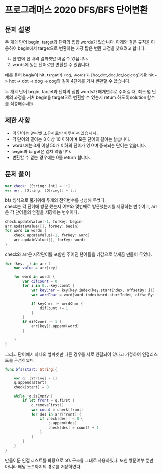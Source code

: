 # 프로그래머스 2020 DFS/BFS 단어변환

## 문제 설명

두 개의 단어 begin, target과 단어의 집합 words가 있습니다. 아래와 같은 규칙을 이용하여 begin에서 target으로 변환하는 가장 짧은 변환 과정을 찾으려고 합니다.

1. 한 번에 한 개의 알파벳만 바꿀 수 있습니다.
2. words에 있는 단어로만 변환할 수 있습니다.

예를 들어 begin이 hit, target가 cog, words가 [hot,dot,dog,lot,log,cog]라면 hit -> hot -> dot -> dog -> cog와 같이 4단계를 거쳐 변환할 수 있습니다.

두 개의 단어 begin, target과 단어의 집합 words가 매개변수로 주어질 때, 최소 몇 단계의 과정을 거쳐 begin을 target으로 변환할 수 있는지 return 하도록 solution 함수를 작성해주세요.

## 제한 사항

- 각 단어는 알파벳 소문자로만 이루어져 있습니다.
- 각 단어의 길이는 3 이상 10 이하이며 모든 단어의 길이는 같습니다.
- words에는 3개 이상 50개 이하의 단어가 있으며 중복되는 단어는 없습니다.
- begin과 target은 같지 않습니다.
- 변환할 수 없는 경우에는 0를 return 합니다.

## 문제 풀이

```swift
var check: [String: Int] = [:]
var arr: [String: [String]] = [:]
```

bfs 방식으로 풀기위해 두개의 전역변수를 생성해 두었다.  
check는 각 단어에 방문 했는지 여부와 몇번째로 방문했는지를 저장하는 변수이고, arr은 각 단어들의 연결을 저장하는 변수이다.

```swift
check.updateValue(-1, forKey: begin)
arr.updateValue([], forKey: begin)
for word in words {
    check.updateValue(-1, forKey: word)
    arr.updateValue([], forKey: word)
}
```

check와 arr은 시작단어를 포함한 주어진 단어들을 키값으로 갖게끔 만들어 두었다.

```swift
for (key, _) in arr {
    var value = arr[key]

    for word in words {
        var difCount = 0
        for i in 0..<key.count {
            var keyChar = key[key.index(key.startIndex, offsetBy: i)]
            var wordChar = word[word.index(word.startIndex, offsetBy: i)]

            if keyChar != wordChar {
                difCount += 1
            }
        }
        if difCount == 1 {
            arr[key]!.append(word)
        }

    }
}
```

그리고 단어에서 하나의 알파벳만 다른 경우를 서로 연결되어 있다고 가정하여 인접리스트를 구성하였다.

```swift
func bfs(start: String){

    var q: [String] = []
    q.append(start)
    check[start] = 0

    while !q.isEmpty {
        if let front = q.first {
            q.removeFirst()
            var count = check[front]
            for des in arr[front]!{
                if check[des]! < 0 {
                    q.append(des)
                    check[des] = count! + 1
                }
            }
        }
    }
}
```

만들어둔 인접 리스트를 바탕으로 bfs 구조를 그대로 사용하였다. 또한 방문여부 뿐만 아니라 해당 노드까지의 경로를 저장하였다.
